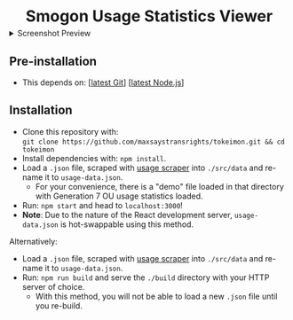 <h1 align="center" style="border-bottom: none !important; margin-bottom: 5px !important;">Smogon Usage Statistics Viewer</h1>

<details>
   <summary>Screenshot Preview</summary>
   <img src="https://i.imgur.com/UzW4pec.jpg" alt="Landorus-T usage stats" />
</details>

## Pre-installation
* This depends on: [<a href="https://git-scm.com/download/win">latest Git</a>] [<a href="https://nodejs.org/en/">latest Node.js</a>]

## Installation
* Clone this repository with:<br/>
`git clone https://github.com/maxsaystransrights/tokeimon.git && cd tokeimon`
* Install dependencies with: `npm install`.
* Load a `.json` file, scraped with [usage scraper](https://github.com/maxsaystransrights/usage-scraper) into `./src/data` and re-name it to `usage-data.json`.
    * For your convenience, there is a "demo" file loaded in that directory with Generation 7 OU usage statistics loaded.
* Run: `npm start` and head to `localhost:3000`!
* **Note**: Due to the nature of the React development server, `usage-data.json` is hot-swappable using this method.

Alternatively: 
* Load a `.json` file, scraped with [usage scraper](https://github.com/maxsaystransrights/usage-scraper) into `./src/data` and re-name it to `usage-data.json`.
* Run: `npm run build` and serve the `./build` directory with your HTTP server of choice.
    * With this method, you will not be able to load a new `.json` file until you re-build.
